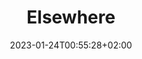 ---
title: "Elsewhere"
date: 2023-01-24T00:55:28+02:00
draft: false
layout: else
bodyclass: else
tags: ['elsewhere', 'projects', 'media', 'lectures']
topics: 
    topic1:
        theme: projects
        ref: autre-part-projets-qmf31j04o5y4g8qu
    topic2:
        theme: lectures
        ref: autre-part-lectures-bmzv6lzfd98762zw
    topic3:
        theme: media
        ref: autre-part-media-wf6ra7bs3b4nd1gr
notEverything: true
notListed: true
---